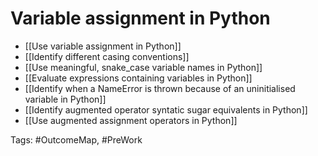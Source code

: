 # Variable assignment in Python

- [[Use variable assignment in Python]]
- [[Identify different casing conventions]]
- [[Use meaningful, snake_case variable names in Python]]
- [[Evaluate expressions containing variables in Python]]
- [[Identify when a NameError is thrown because of an uninitialised variable in Python]]
- [[Identify augmented operator syntatic sugar equivalents in Python]]
- [[Use augmented assignment operators in Python]]

Tags: #OutcomeMap, #PreWork 